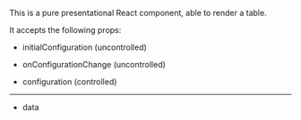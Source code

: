 This is a pure presentational React component, able to render a table.

It accepts the following props:

* initialConfiguration (uncontrolled)
* onConfigurationChange (uncontrolled)

* configuration (controlled)

---

* data